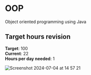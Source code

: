 # OOP
Object oriented programming using Java

## Target hours revision 
**Target**: 100 \
**Current**: 22\
**Hours per day needed**: 1 

![Screenshot 2024-07-04 at 14 57 21](https://github.com/LouiGee/OOP/assets/42655505/f26c5a80-dace-4faa-a5de-00c832cf2f85)


